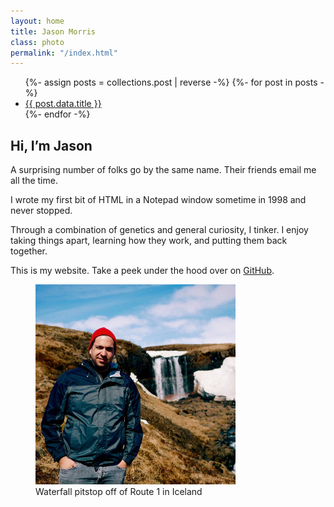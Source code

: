```yaml
---
layout: home
title: Jason Morris
class: photo
permalink: "/index.html"
---
```


<nav>
<ul class="chunk bump">
{%- assign posts = collections.post | reverse -%}
{%- for post in posts -%}
  <li><a href="{{ post.url }}">{{ post.data.title }}</a></li>
{%- endfor -%}
</ul>
</nav>

<section id="content" tabindex="-1">
  <article>

## Hi, I&rsquo;m Jason

A surprising number of folks go by the same name. Their friends email me all the time.

I wrote my first bit of HTML in a Notepad window sometime in 1998 and never stopped.

Through a combination of genetics and general curiosity, I tinker. I enjoy taking things apart, learning how they work, and putting them back together.

This is my website. Take a peek under the hood over on [GitHub](https://github.com/jsnmrs/jasonmorris).

  </article>
  <div class="photo">
    <figure>
      <picture>
        <source media="(max-width: 768px)" srcset="/img/jason-iceland-640.webp" type="image/webp">
        <source media="(min-width: 769px)" srcset="/img/jason-iceland-320.webp" type="image/webp">
        <source media="(min-width: 769px)" srcset="/img/jason-iceland-320.jpg">
        <img src="/img/jason-iceland-640.jpg" alt="Jason in Iceland." loading="lazy" width="320" height="320">
      </picture>
      <figcaption>Waterfall pitstop off of Route 1 in Iceland</figcaption>
    </figure>
  </div>
</section>

